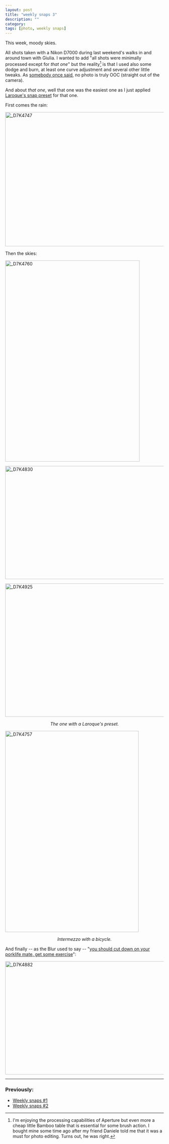 ```yaml
---
layout: post
title: "weekly snaps 3"
description: ""
category: 
tags: [photo, weekly snaps]
---
```



This week, moody skies.

All shots taken with a Nikon D7000 during last weekend's walks in and around town with Giulia. I wanted to add "all shots were minimally processed except for *that one*" but the reality[^1] is that I used also some dodge and burn, at least one curve adjustment and several other little tweaks. As [somebody once said](http://www.laroquephoto.com/blog/2012/7/19/seeing-mono.html), no photo is truly OOC (straight out of the camera).

And about *that one*, well that one was the easiest one as I just applied [Laroque's snap preset](http://www.laroquephoto.com/blog/2011/7/14/dissecting-the-look-post-processing-in-aperture-3.html) for that one. 

First comes the rain:

<a href="http://www.flickr.com/photos/aadm/7653052794/" title="_D7K4747 by aadm, on Flickr"><img src="http://farm9.staticflickr.com/8291/7653052794_5b5ef04ce2_z.jpg" width="640" height="427" alt="_D7K4747"></a>

Then the skies:

<a href="http://www.flickr.com/photos/aadm/7653002156/" title="_D7K4760 by aadm, on Flickr"><img src="http://farm9.staticflickr.com/8024/7653002156_f4603624ce_z.jpg" width="427" height="640" alt="_D7K4760"></a>

<a href="http://www.flickr.com/photos/aadm/7652994890/" title="_D7K4830 by aadm, on Flickr"><img src="http://farm8.staticflickr.com/7133/7652994890_8439524f17_z.jpg" width="640" height="360" alt="_D7K4830"></a>

<a href="http://www.flickr.com/photos/aadm/7652966254/" title="_D7K4925 by aadm, on Flickr"><img src="http://farm9.staticflickr.com/8160/7652966254_5df94983a7_z.jpg" width="640" height="424" alt="_D7K4925"></a>

<center><i>The one with a Laroque's preset.</i></center>

<a href="http://www.flickr.com/photos/aadm/7653037162/" title="_D7K4757 by aadm, on Flickr"><img src="http://farm8.staticflickr.com/7122/7653037162_1635c8c6e4_z.jpg" width="424" height="640" alt="_D7K4757"></a>

<center><i>Intermezzo with a bicycle.</i></center>

And finally -- as the Blur used to say -- "[you should cut down on your porklife mate, get some exercise](http://www.youtube.com/watch?v=SIEsmGzo2UE)":

<a href="http://www.flickr.com/photos/aadm/7652989016/" title="_D7K4882 by aadm, on Flickr"><img src="http://farm9.staticflickr.com/8005/7652989016_6d192812f3_z.jpg" width="640" height="360" alt="_D7K4882"></a>

***

### Previously:

* [Weekly snaps #1](./2012-07-10-weekly-snaps-1.html)
* [Weekly snaps #2](./2012-07-19-weekly-snaps-2.html)


[^1]: I'm enjoying the processing capabilities of Aperture but even more a cheap little Bamboo table that is essential for some brush action. I bought mine some time ago after my friend Daniele told me that it was a must for photo editing. Turns out, he was right.

